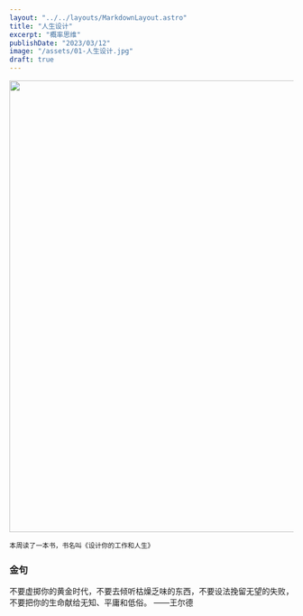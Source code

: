 ```yaml
---
layout: "../../layouts/MarkdownLayout.astro"
title: "人生设计"
excerpt: "概率思维"
publishDate: "2023/03/12"
image: "/assets/01-人生设计.jpg"
draft: true
---
```


<img src="/assets/01-人生设计.jpg" loading="lazy" width=800/>

<small>本周读了一本书，书名叫《设计你的工作和人生》</small>

### 金句

不要虚掷你的黄金时代，不要去倾听枯燥乏味的东西，不要设法挽留无望的失败，不要把你的生命献给无知、平庸和低俗。
——王尔德

